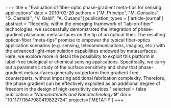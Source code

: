 +++
title = "Evaluation of fiber-optic phase-gradient meta-tips for sensing applications"
date = 2019-02-26
authors = ["M. Principe", "M. Consales", "G. Castaldi", "V. Galdi", "A. Cusano"]
publication_types = ['article-journal']
abstract = "Recently, within the emerging framework of “lab-on-fiber” technologies, we successfully demonstrated the integration of phase-gradient plasmonic metasurfaces on the tip of an optical fiber. The resulting optical-fiber “meta-tips” promise to empower the typical fiber-optics application scenarios (e.g. sensing, telecommunications, imaging, etc.) with the advanced light-manipulation capabilities endowed by metasurfaces. Here, we explore more in detail the possibility to exploit this platform in label-free biological or chemical sensing applications. Specifically, we carry out a parametric study of the surface sensitivity and show that phase-gradient metasurfaces generally outperform their gradient-free counterparts, without imposing additional fabrication complexity. Therefore, the phase gradient can be effectively exploited as an additional degree of freedom in the design of high-sensitivity devices."
selected = false
publication = "*Nanomaterials and Nanotechnology* **9**"
doi = "10.1177/1847980419832724"
projects=['METATIP']
+++
